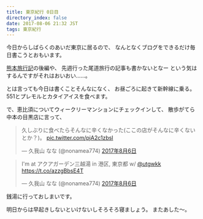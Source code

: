 ```yaml
---
title: 東京紀行 0日目
directory_index: false
date: 2017-08-06 21:32 JST
tags: 東京紀行
---
```


今日からしばらくのあいだ東京に居るので、
なんとなくブログをできるだけ毎日書こうとおもいます。

[熊本旅行記](/blog/2017/07/06/kumamoto.html)の後編や、
先週行った尾道旅行の記事も書かないとなー という気はするんですがそれはおいおい……。

とは言っても今日は書くことそんなになく、
お昼ごろに起きて新幹線に乗る。
551とプレモルとカタイアイスを食べます。

で、恵比須についてウィークリーマンションにチェックインして、
散歩がてら中本の目黒店に言って、

<blockquote class="twitter-tweet" data-lang="ja"><p lang="ja" dir="ltr">久しぶりに食べたらそんなに辛くなかった(ここの店がそんなに辛くないとか？)。 <a href="https://t.co/pjA2c1zbsl">pic.twitter.com/pjA2c1zbsl</a></p>&mdash; 久我山 なな (@nonamea774) <a href="https://twitter.com/nonamea774/status/894137797077999617">2017年8月6日</a></blockquote>
<script async src="//platform.twitter.com/widgets.js" charset="utf-8"></script>

<blockquote class="twitter-tweet" data-lang="ja"><p lang="ja" dir="ltr">I&#39;m at アクアガーデン三越湯 in 港区, 東京都 w/ <a href="https://twitter.com/utgwkk">@utgwkk</a> <a href="https://t.co/azzgBbsE4T">https://t.co/azzgBbsE4T</a></p>&mdash; 久我山 なな (@nonamea774) <a href="https://twitter.com/nonamea774/status/894171307516055552">2017年8月6日</a></blockquote>

銭湯に行っておしまいです。

明日からは早起きしないといけないしそろそろ寝ましょう。
またあした～。
